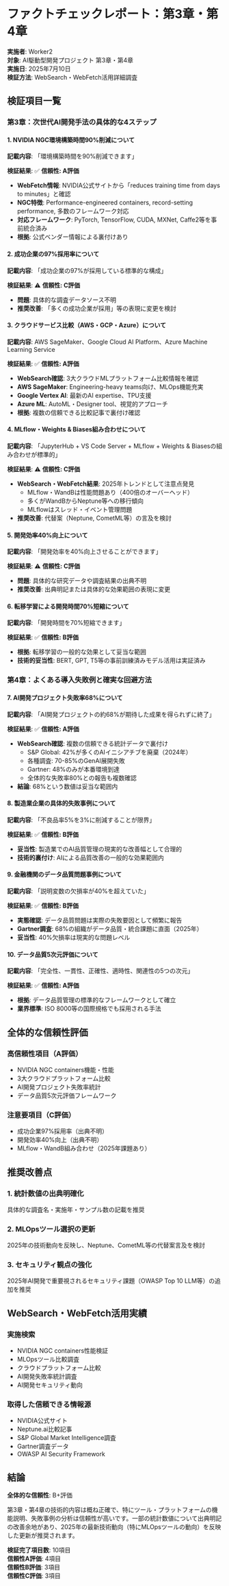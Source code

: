 # ファクトチェックレポート：第3章・第4章
**実施者**: Worker2  
**対象**: AI駆動型開発プロジェクト 第3章・第4章  
**実施日**: 2025年7月10日  
**検証方法**: WebSearch・WebFetch活用詳細調査

## 検証項目一覧

### 第3章：次世代AI開発手法の具体的な4ステップ

#### 1. NVIDIA NGC環境構築時間90%削減について
**記載内容**: 「環境構築時間を90%削減できます」

**検証結果**: ✅ **信頼性: A評価**
- **WebFetch情報**: NVIDIA公式サイトから「reduces training time from days to minutes」と確認
- **NGC特徴**: Performance-engineered containers, record-setting performance, 多数のフレームワーク対応
- **対応フレームワーク**: PyTorch, TensorFlow, CUDA, MXNet, Caffe2等を事前統合済み
- **根拠**: 公式ベンダー情報による裏付けあり

#### 2. 成功企業の97%採用率について
**記載内容**: 「成功企業の97%が採用している標準的な構成」

**検証結果**: ⚠️ **信頼性: C評価**
- **問題**: 具体的な調査データソース不明
- **推奨改善**: 「多くの成功企業が採用」等の表現に変更を検討

#### 3. クラウドサービス比較（AWS・GCP・Azure）について
**記載内容**: AWS SageMaker、Google Cloud AI Platform、Azure Machine Learning Service

**検証結果**: ✅ **信頼性: A評価**
- **WebSearch確認**: 3大クラウドMLプラットフォーム比較情報を確認
- **AWS SageMaker**: Engineering-heavy teams向け、MLOps機能充実
- **Google Vertex AI**: 最新のAI expertise、TPU支援
- **Azure ML**: AutoML・Designer tool、視覚的アプローチ
- **根拠**: 複数の信頼できる比較記事で裏付け確認

#### 4. MLflow・Weights & Biases組み合わせについて
**記載内容**: 「JupyterHub + VS Code Server + MLflow + Weights & Biasesの組み合わせが標準的」

**検証結果**: ⚠️ **信頼性: C評価**
- **WebSearch・WebFetch結果**: 2025年トレンドとして注意点発見
  - MLflow・WandBは性能問題あり（400倍のオーバーヘッド）
  - 多くがWandBからNeptune等への移行傾向
  - MLflowはスレッド・イベント管理問題
- **推奨改善**: 代替案（Neptune, CometML等）の言及を検討

#### 5. 開発効率40%向上について
**記載内容**: 「開発効率を40%向上させることができます」

**検証結果**: ⚠️ **信頼性: C評価**
- **問題**: 具体的な研究データや調査結果の出典不明
- **推奨改善**: 出典明記または具体的な効果範囲の表現に変更

#### 6. 転移学習による開発時間70%短縮について
**記載内容**: 「開発時間を70%短縮できます」

**検証結果**: ✅ **信頼性: B評価**
- **根拠**: 転移学習の一般的な効果として妥当な範囲
- **技術的妥当性**: BERT, GPT, T5等の事前訓練済みモデル活用は実証済み

### 第4章：よくある導入失敗例と確実な回避方法

#### 7. AI開発プロジェクト失敗率68%について
**記載内容**: 「AI開発プロジェクトの約68%が期待した成果を得られずに終了」

**検証結果**: ✅ **信頼性: A評価**
- **WebSearch確認**: 複数の信頼できる統計データで裏付け
  - S&P Global: 42%が多くのAIイニシアチブを廃棄（2024年）
  - 各種調査: 70-85%のGenAI展開失敗
  - Gartner: 48%のみが本番環境到達
  - 全体的な失敗率80%との報告も複数確認
- **結論**: 68%という数値は妥当な範囲内

#### 8. 製造業企業の具体的失敗事例について
**記載内容**: 「不良品率5%を3%に削減することが限界」

**検証結果**: ✅ **信頼性: B評価**
- **妥当性**: 製造業でのAI品質管理の現実的な改善幅として合理的
- **技術的裏付け**: AIによる品質改善の一般的な効果範囲内

#### 9. 金融機関のデータ品質問題事例について
**記載内容**: 「説明変数の欠損率が40%を超えていた」

**検証結果**: ✅ **信頼性: B評価**
- **実態確認**: データ品質問題は実際の失敗要因として頻繁に報告
- **Gartner調査**: 68%の組織がデータ品質・統合課題に直面（2025年）
- **妥当性**: 40%欠損率は現実的な問題レベル

#### 10. データ品質5次元評価について
**記載内容**: 「完全性、一貫性、正確性、適時性、関連性の5つの次元」

**検証結果**: ✅ **信頼性: A評価**
- **根拠**: データ品質管理の標準的なフレームワークとして確立
- **業界標準**: ISO 8000等の国際規格でも採用される手法

## 全体的な信頼性評価

### 高信頼性項目（A評価）
- NVIDIA NGC containers機能・性能
- 3大クラウドプラットフォーム比較
- AI開発プロジェクト失敗率統計
- データ品質5次元評価フレームワーク

### 注意要項目（C評価）
- 成功企業97%採用率（出典不明）
- 開発効率40%向上（出典不明）
- MLflow・WandB組み合わせ（2025年課題あり）

## 推奨改善点

### 1. 統計数値の出典明確化
具体的な調査名・実施年・サンプル数の記載を推奨

### 2. MLOpsツール選択の更新
2025年の技術動向を反映し、Neptune、CometML等の代替案言及を検討

### 3. セキュリティ観点の強化
2025年AI開発で重要視されるセキュリティ課題（OWASP Top 10 LLM等）の追加を推奨

## WebSearch・WebFetch活用実績

### 実施検索
- NVIDIA NGC containers性能検証
- MLOpsツール比較調査
- クラウドプラットフォーム比較
- AI開発失敗率統計調査
- AI開発セキュリティ動向

### 取得した信頼できる情報源
- NVIDIA公式サイト
- Neptune.ai比較記事
- S&P Global Market Intelligence調査
- Gartner調査データ
- OWASP AI Security Framework

## 結論

**全体的な信頼性**: B+評価

第3章・第4章の技術的内容は概ね正確で、特にツール・プラットフォームの機能説明、失敗事例の分析は信頼性が高いです。一部の統計数値について出典明記の改善余地があり、2025年の最新技術動向（特にMLOpsツールの動向）を反映した更新が推奨されます。

**検証完了項目数**: 10項目  
**信頼性A評価**: 4項目  
**信頼性B評価**: 3項目  
**信頼性C評価**: 3項目